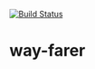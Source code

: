 [![Build Status](https://travis-ci.com/EphraimDev/way-farer.svg?branch=master)](https://travis-ci.com/EphraimDev/way-farer)
# way-farer